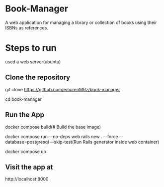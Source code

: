 # Book-Manager

A web application for managing a library or collection of books using their ISBNs as references.

# Steps to run

used a web server(ubuntu)

## Clone the repository

git clone https://github.com/emurenMRz/book-manager

cd book-manager

## Run the App

docker compose build(# Build the base image)

docker compose run --no-deps web rails new . --force --database=postgresql --skip-test(Run Rails generator inside web container)

docker compose up

## Visit the app at

http://localhost:8000
